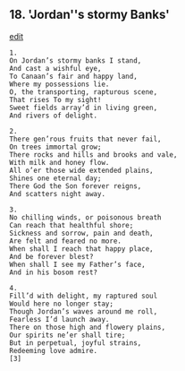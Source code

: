 
## 18.  'Jordan''s stormy Banks'
[edit](https://docs.google.com/document/d/1H78g4SR6TB_T1qVoZF9yr0K%2DcVnyRjEe/edit?mode=html)



    1. 
    On Jordan’s stormy banks I stand, 
    And cast a wishful eye, 
    To Canaan’s fair and happy land, 
    Where my possessions lie. 
    O, the transporting, rapturous scene, 
    That rises To my sight! 
    Sweet fields array’d in living green, 
    And rivers of delight.

    2. 
    There gen’rous fruits that never fail, 
    On trees immortal grow; 
    There rocks and hills and brooks and vale, 
    With milk and honey flow. 
    All o’er those wide extended plains, 
    Shines one eternal day; 
    There God the Son forever reigns, 
    And scatters night away.

    3. 
    No chilling winds, or poisonous breath 
    Can reach that healthful shore; 
    Sickness and sorrow, pain and death, 
    Are felt and feared no more. 
    When shall I reach that happy place, 
    And be forever blest? 
    When shall I see my Father’s face, 
    And in his bosom rest?

    4. 
    Fill’d with delight, my raptured soul 
    Would here no longer stay; 
    Though Jordan’s waves around me roll, 
    Fearless I’d launch away. 
    There on those high and flowery plains, 
    Our spirits ne’er shall tire; 
    But in perpetual, joyful strains, 
    Redeeming love admire. 
    [3] 

